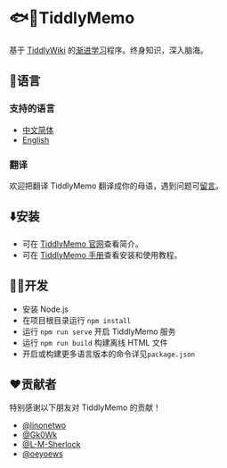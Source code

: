 # 🐟🧠TiddlyMemo

基于 [TiddlyWiki](https://tiddlywiki.org/) 的[渐进学习](https://help.supermemo.org/wiki/Incremental_learning)程序。终身知识，深入脑海。

## 🎏语言

### 支持的语言
* [中文简体](https://github.com/oflg/TiddlyMemo/blob/main/README-zh-Hans.md)
* [English](https://github.com/oflg/TiddlyMemo/blob/main/README.md)

### 翻译
欢迎把翻译 TiddlyMemo 翻译成你的母语，遇到问题可[留言](https://github.com/oflg/TiddlyMemo/issues)。

## ⬇️安装
* 可在 [TiddlyMemo 官网](https://tiddlymemo.org/zh-Hans.html)查看简介。
* 可在 [TiddlyMemo 手册](https://tiddlymemo.org/manual/zh-Hans.html)查看安装和使用教程。

## 🧑‍💻开发
* 安装 Node.js
* 在项目根目录运行 `npm install`
* 运行 `npm run serve` 开启 TiddlyMemo 服务
* 运行 `npm run build` 构建离线 HTML 文件
* 开启或构建更多语言版本的命令详见`package.json`

## ❤️贡献者
特别感谢以下朋友对 TiddlyMemo 的贡献！

* [@linonetwo](https://github.com/linonetwo)
* [@Gk0Wk](https://github.com/Gk0Wk)
* [@L-M-Sherlock](https://github.com/L-M-Sherlock)
* [@oeyoews](https://github.com/oeyoews)